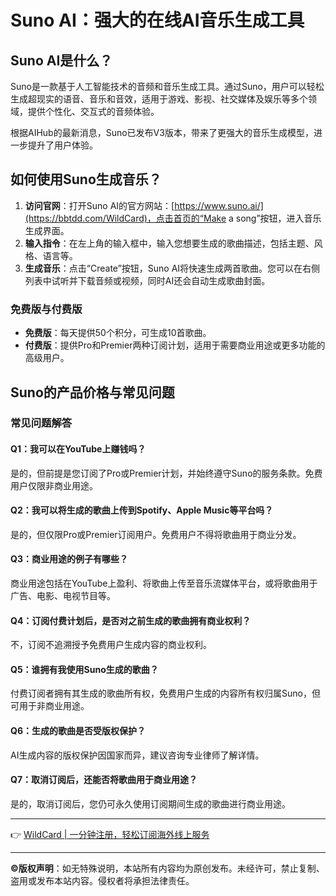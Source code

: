 # Suno AI：强大的在线AI音乐生成工具

## Suno AI是什么？

Suno是一款基于人工智能技术的音频和音乐生成工具。通过Suno，用户可以轻松生成超现实的语音、音乐和音效，适用于游戏、影视、社交媒体及娱乐等多个领域，提供个性化、交互式的音频体验。

根据AIHub的最新消息，Suno已发布V3版本，带来了更强大的音乐生成模型，进一步提升了用户体验。

## 如何使用Suno生成音乐？

1. **访问官网**：打开Suno AI的官方网站：[https://www.suno.ai/](https://bbtdd.com/WildCard)，点击首页的“Make a song”按钮，进入音乐生成界面。
2. **输入指令**：在左上角的输入框中，输入您想要生成的歌曲描述，包括主题、风格、语言等。
3. **生成音乐**：点击“Create”按钮，Suno AI将快速生成两首歌曲。您可以在右侧列表中试听并下载音频或视频，同时AI还会自动生成歌曲封面。

### 免费版与付费版

- **免费版**：每天提供50个积分，可生成10首歌曲。
- **付费版**：提供Pro和Premier两种订阅计划，适用于需要商业用途或更多功能的高级用户。

## Suno的产品价格与常见问题

### 常见问题解答

#### **Q1：我可以在YouTube上赚钱吗？**
是的，但前提是您订阅了Pro或Premier计划，并始终遵守Suno的服务条款。免费用户仅限非商业用途。

#### **Q2：我可以将生成的歌曲上传到Spotify、Apple Music等平台吗？**
是的，但仅限Pro或Premier订阅用户。免费用户不得将歌曲用于商业分发。

#### **Q3：商业用途的例子有哪些？**
商业用途包括在YouTube上盈利、将歌曲上传至音乐流媒体平台，或将歌曲用于广告、电影、电视节目等。

#### **Q4：订阅付费计划后，是否对之前生成的歌曲拥有商业权利？**
不，订阅不追溯授予免费用户生成内容的商业权利。

#### **Q5：谁拥有我使用Suno生成的歌曲？**
付费订阅者拥有其生成的歌曲所有权，免费用户生成的内容所有权归属Suno，但可用于非商业用途。

#### **Q6：生成的歌曲是否受版权保护？**
AI生成内容的版权保护因国家而异，建议咨询专业律师了解详情。

#### **Q7：取消订阅后，还能否将歌曲用于商业用途？**
是的，取消订阅后，您仍可永久使用订阅期间生成的歌曲进行商业用途。

---

👉 [WildCard | 一分钟注册，轻松订阅海外线上服务](https://bbtdd.com/WildCard)

---

**©版权声明**：如无特殊说明，本站所有内容均为原创发布。未经许可，禁止复制、盗用或发布本站内容。侵权者将承担法律责任。